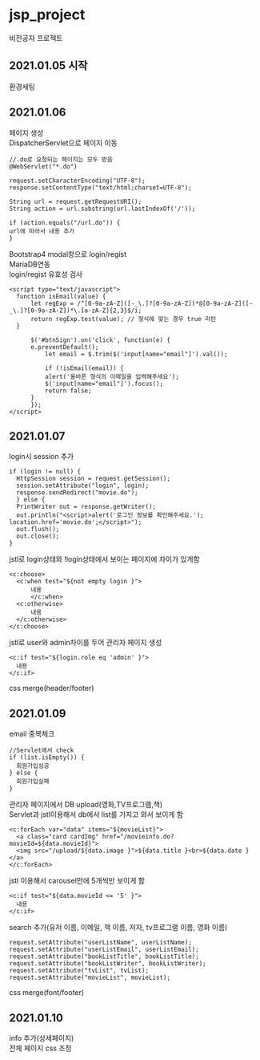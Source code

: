 # jsp_project
비전공자 프로젝트

## 2021.01.05 시작
  환경세팅

## 2021.01.06
  페이지 생성<br>
  DispatcherServlet으로 페이지 이동<br>
  ```
  //.do로 요청되는 페이지는 모두 받음
  @WebServlet("*.do")
  ```
  ```
  request.setCharacterEncoding("UTF-8");
  response.setContentType("text/html;charset=UTF-8");

  String url = request.getRequestURI();
  String action = url.substring(url.lastIndexOf('/'));

  if (action.equals("/url.do")) {
  url에 따라서 내용 추가
  }
  ```
  Bootstrap4 modal창으로 login/regist<br>
  MariaDB연동<br>
  login/regist 유효성 검사
  ```
  <script type="text/javascript">
	function isEmail(value) {
		let regExp = /^[0-9a-zA-Z]([-_\.]?[0-9a-zA-Z])*@[0-9a-zA-Z]([-_\.]?[0-9a-zA-Z])*\.[a-zA-Z]{2,3}$/i;
		return regExp.test(value); // 형식에 맞는 경우 true 리턴	
	}
      
        $('#btnSign').on('click', function(e) {
		e.preventDefault();
        	let email = $.trim($('input[name="email"]').val());
        
        	if (!isEmail(email)) {
			alert('올바른 형식의 이메일을 입력해주세요');
			$('input[name="email"]').focus();
			return false;
		}
        });
  </script>
  ```
  
## 2021.01.07
  login시 session 추가<br>
  ```
  if (login != null) {
	HttpSession session = request.getSession();
	session.setAttribute("login", login);
	response.sendRedirect("movie.do");
	} else {
	PrintWriter out = response.getWriter();
	out.println("<script>alert('로그인 정보를 확인해주세요.'); location.href='movie.do';</script>");
	out.flush();
	out.close();
  }
  ```
  jstl로 login상태와 !login상태에서 보이는 페이지에 차이가 있게함<br>
  ```
  <c:choose>
	<c:when test="${not empty login }">
      	내용
    	</c:when>
	<c:otherwise>
      	내용
   	</c:otherwise>
  </c:choose>
  ```
  jstl로 user와 admin차이를 두어 관리자 페이지 생성<br>
  ```
  <c:if test="${login.role eq 'admin' }">
    내용
  </c:if>
  ```
  css merge(header/footer)
  
## 2021.01.09
  email 중복체크<br>
  ```
  //Servlet에서 check
  if (list.isEmpty()) {
	회원가입성공
  } else {
	회원가입실패	
  }
  ```
  관리자 페이지에서 DB upload(영화,TV프로그램,책)<br>
  Servlet과 jstl이용해서 db에서 list를 가지고 와서 보이게 함 <br>
  ```
  <c:forEach var="data" items="${movieList}">
    <a class="card cardImg" href="/movieinfo.do?movieId=${data.movieId}">
	<img src="/upload/${data.image }">${data.title }<br>${data.date }</a>
  </c:forEach>
  ```
  jstl 이용해서 carousel안에 5개씩만 보이게 함<br>
  ```
  <c:if test="${data.movieId <= '5' }">
    내용
  </c:if>
  ```
  search 추가(유저 이름, 이메일, 책 이름, 저자, tv프로그램 이름, 영화 이름)<br>
  ```
  request.setAttribute("userListName", userListName);
  request.setAttribute("userListEmail", userListEmail);
  request.setAttribute("bookListTitle", bookListTitle);
  request.setAttribute("bookListWriter", bookListWriter);
  request.setAttribute("tvList", tvList);
  request.setAttribute("movieList", movieList);
  ```
  css merge(font/footer)
  
## 2021.01.10
  info 추가(상세페이지)<br>
  전체 페이지 css 조정

